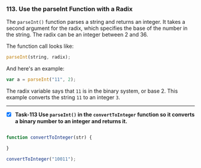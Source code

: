 ### 113. Use the parseInt Function with a Radix
The `parseInt()` function parses a string and returns an integer. It takes a second argument for the radix, which specifies the base of the number in the string. The radix can be an integer between 2 and 36.

The function call looks like:
```js
parseInt(string, radix);
```
And here's an example:
```js
var a = parseInt("11", 2);
````
The radix variable says that `11` is in the binary system, or base 2. This example converts the string `11` to an integer `3`.
************************************************
- [x] **Task-113 Use ```parseInt()``` in the ```convertToInteger``` function so it converts a binary number to an integer and returns it.**

```js

function convertToInteger(str) {

}

convertToInteger("10011");
```